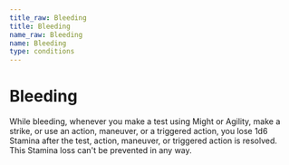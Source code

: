 ```yaml
---
title_raw: Bleeding
title: Bleeding
name_raw: Bleeding
name: Bleeding
type: conditions
---
```


# Bleeding

While bleeding, whenever you make a test using Might or Agility, make a strike, or use an action, maneuver, or a triggered action, you lose 1d6 Stamina after the test, action, maneuver, or triggered action is resolved. This Stamina loss can't be prevented in any way.
